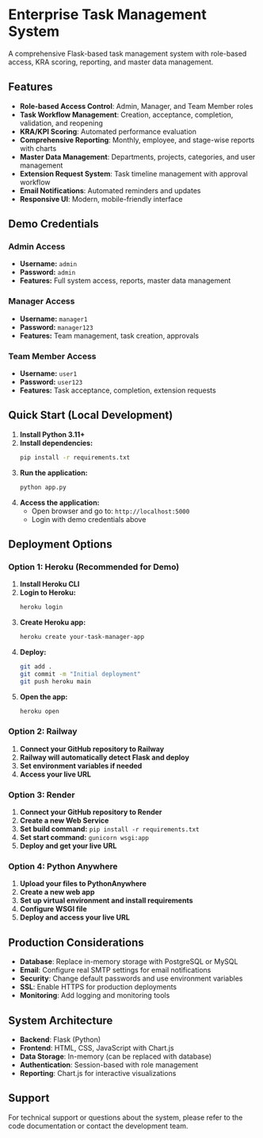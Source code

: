 # Enterprise Task Management System

A comprehensive Flask-based task management system with role-based access, KRA scoring, reporting, and master data management.

## Features

- **Role-based Access Control**: Admin, Manager, and Team Member roles
- **Task Workflow Management**: Creation, acceptance, completion, validation, and reopening
- **KRA/KPI Scoring**: Automated performance evaluation
- **Comprehensive Reporting**: Monthly, employee, and stage-wise reports with charts
- **Master Data Management**: Departments, projects, categories, and user management
- **Extension Request System**: Task timeline management with approval workflow
- **Email Notifications**: Automated reminders and updates
- **Responsive UI**: Modern, mobile-friendly interface

## Demo Credentials

### Admin Access
- **Username:** `admin`
- **Password:** `admin`
- **Features:** Full system access, reports, master data management

### Manager Access
- **Username:** `manager1`
- **Password:** `manager123`
- **Features:** Team management, task creation, approvals

### Team Member Access
- **Username:** `user1`
- **Password:** `user123`
- **Features:** Task acceptance, completion, extension requests

## Quick Start (Local Development)

1. **Install Python 3.11+**
2. **Install dependencies:**
   ```bash
   pip install -r requirements.txt
   ```
3. **Run the application:**
   ```bash
   python app.py
   ```
4. **Access the application:**
   - Open browser and go to: `http://localhost:5000`
   - Login with demo credentials above

## Deployment Options

### Option 1: Heroku (Recommended for Demo)

1. **Install Heroku CLI**
2. **Login to Heroku:**
   ```bash
   heroku login
   ```
3. **Create Heroku app:**
   ```bash
   heroku create your-task-manager-app
   ```
4. **Deploy:**
   ```bash
   git add .
   git commit -m "Initial deployment"
   git push heroku main
   ```
5. **Open the app:**
   ```bash
   heroku open
   ```

### Option 2: Railway

1. **Connect your GitHub repository to Railway**
2. **Railway will automatically detect Flask and deploy**
3. **Set environment variables if needed**
4. **Access your live URL**

### Option 3: Render

1. **Connect your GitHub repository to Render**
2. **Create a new Web Service**
3. **Set build command:** `pip install -r requirements.txt`
4. **Set start command:** `gunicorn wsgi:app`
5. **Deploy and get your live URL**

### Option 4: Python Anywhere

1. **Upload your files to PythonAnywhere**
2. **Create a new web app**
3. **Set up virtual environment and install requirements**
4. **Configure WSGI file**
5. **Deploy and access your live URL**

## Production Considerations

- **Database**: Replace in-memory storage with PostgreSQL or MySQL
- **Email**: Configure real SMTP settings for email notifications
- **Security**: Change default passwords and use environment variables
- **SSL**: Enable HTTPS for production deployments
- **Monitoring**: Add logging and monitoring tools

## System Architecture

- **Backend**: Flask (Python)
- **Frontend**: HTML, CSS, JavaScript with Chart.js
- **Data Storage**: In-memory (can be replaced with database)
- **Authentication**: Session-based with role management
- **Reporting**: Chart.js for interactive visualizations

## Support

For technical support or questions about the system, please refer to the code documentation or contact the development team.
